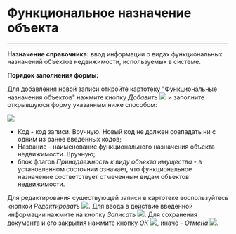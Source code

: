 ﻿# Функциональное назначение объекта
______

**Назначение справочника:** ввод информации о видах функциональных назначений объектов недвижимости, используемых в системе.

**Порядок заполнения формы:**

Для добавления новой записи откройте картотеку "Функциональные назначения объектов" нажмите кнопку *Добавить* ![](topic:Com.AddFiles.Buttons.Btn_Add.png) и заполните открывшуюся форму указанным ниже способом:

![](topic:.AddFiles.Screenshot_20041.jpg)

* Код - код записи. Вручную. Новый код не должен совпадать ни с одним из ранее введенных кодов;
* Название - наименование функционального назначения объекта недвижимости. Вручную;
* блок флагов *Принадлежность к виду объекта имущества* - в установленном состоянии означает, что функциональное назначение соответствует отмеченным видам объектов недвижимости.

Для редактирования существующей записи в картотеке воспользуйтесь кнопкой *Редактировать* ![](topic:Com.AddFiles.Buttons.Btn_Edit.png).
Для ввода в действие введенной информации нажмите на кнопку *Записать* ![](topic:Com.AddFiles.Buttons.Btn_OK.png).
Для сохранения документа и его закрытия нажмите кнопку *ОК* ![](topic:Com.AddFiles.Buttons.Btn_Ok_grey.png), иначе - *Отмена* ![](topic:Com.AddFiles.Buttons.Btn_CloseCancel.png).
